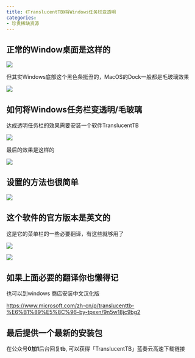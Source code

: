```yaml
---
title: 《TranslucentTB》将Windows任务栏变透明
categories:
- 珍贵稀缺资源
---
```


## 正常的Window桌面是这样的

![](https://v2fy.com/asset/tb/btwin000.png)

但其实Windows底部这个黑色条挺丑的，MacOS的Dock一般都是毛玻璃效果


![](https://v2fy.com/asset/tb/tb008.png)

## 如何将Windows任务栏变透明/毛玻璃

达成透明任务栏的效果需要安装一个软件TranslucentTB

![](https://v2fy.com/asset/tb/tb009.png)

最后的效果是这样的

![](https://v2fy.com/asset/tb/tb000.png)



## 设置的方法也很简单

![](https://v2fy.com/asset/tb/tb003.gif)


## 这个软件的官方版本是英文的

这是它的菜单栏的一些必要翻译，有这些就够用了

![](https://v2fy.com/asset/tb/tb001.png)

![](https://v2fy.com/asset/tb/tb002.png)

## 如果上面必要的翻译你也懒得记

也可以到windows 商店安装中文汉化版

https://www.microsoft.com/zh-cn/p/translucenttb-%E6%B1%89%E5%8C%96-by-tpxxn/9n5w18jc9bg2


## 最后提供一个最新的安装包

在公众号**0加1**后台回复**tb**, 可以获得「TranslucentTB」蓝奏云高速下载链接


